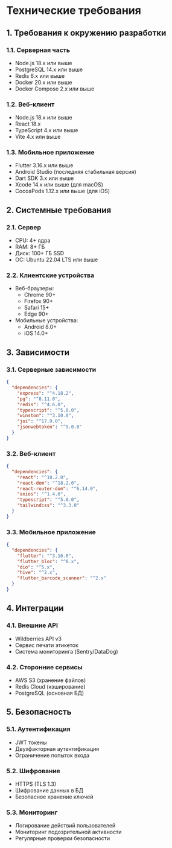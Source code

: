 # Технические требования

## 1. Требования к окружению разработки

### 1.1. Серверная часть
- Node.js 18.x или выше
- PostgreSQL 14.x или выше
- Redis 6.x или выше
- Docker 20.x или выше
- Docker Compose 2.x или выше

### 1.2. Веб-клиент
- Node.js 18.x или выше
- React 18.x
- TypeScript 4.x или выше
- Vite 4.x или выше

### 1.3. Мобильное приложение
- Flutter 3.16.x или выше
- Android Studio (последняя стабильная версия)
- Dart SDK 3.x или выше
- Xcode 14.x или выше (для macOS)
- CocoaPods 1.12.x или выше (для iOS)

## 2. Системные требования

### 2.1. Сервер
- CPU: 4+ ядра
- RAM: 8+ ГБ
- Диск: 100+ ГБ SSD
- ОС: Ubuntu 22.04 LTS или выше

### 2.2. Клиентские устройства
- Веб-браузеры:
  - Chrome 90+
  - Firefox 90+
  - Safari 15+
  - Edge 90+
- Мобильные устройства:
  - Android 8.0+
  - iOS 14.0+

## 3. Зависимости

### 3.1. Серверные зависимости
```json
{
  "dependencies": {
    "express": "^4.18.2",
    "pg": "^8.11.0",
    "redis": "^4.6.0",
    "typescript": "^5.0.0",
    "winston": "^3.10.0",
    "joi": "^17.9.0",
    "jsonwebtoken": "^9.0.0"
  }
}
```

### 3.2. Веб-клиент
```json
{
  "dependencies": {
    "react": "^18.2.0",
    "react-dom": "^18.2.0",
    "react-router-dom": "^6.14.0",
    "axios": "^1.4.0",
    "typescript": "^5.0.0",
    "tailwindcss": "^3.3.0"
  }
}
```

### 3.3. Мобильное приложение
```json
{
  "dependencies": {
    "flutter": "^3.16.0",
    "flutter_bloc": "^8.x",
    "dio": "^5.x",
    "hive": "^2.x",
    "flutter_barcode_scanner": "^2.x"
  }
}
```

## 4. Интеграции

### 4.1. Внешние API
- Wildberries API v3
- Сервис печати этикеток
- Система мониторинга (Sentry/DataDog)

### 4.2. Сторонние сервисы
- AWS S3 (хранение файлов)
- Redis Cloud (кэширование)
- PostgreSQL (основная БД)

## 5. Безопасность

### 5.1. Аутентификация
- JWT токены
- Двухфакторная аутентификация
- Ограничение попыток входа

### 5.2. Шифрование
- HTTPS (TLS 1.3)
- Шифрование данных в БД
- Безопасное хранение ключей

### 5.3. Мониторинг
- Логирование действий пользователей
- Мониторинг подозрительной активности
- Регулярные проверки безопасности 